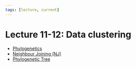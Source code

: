 ```yaml
---
tags: [lecture, current]
---
```


# Lecture 11-12: Data clustering

- [Phylogenetics](202308152048.md)
- [Neighbour Joining (NJ)](202308221823.md)
- [Phylogenetic Tree](202308142026.md)
